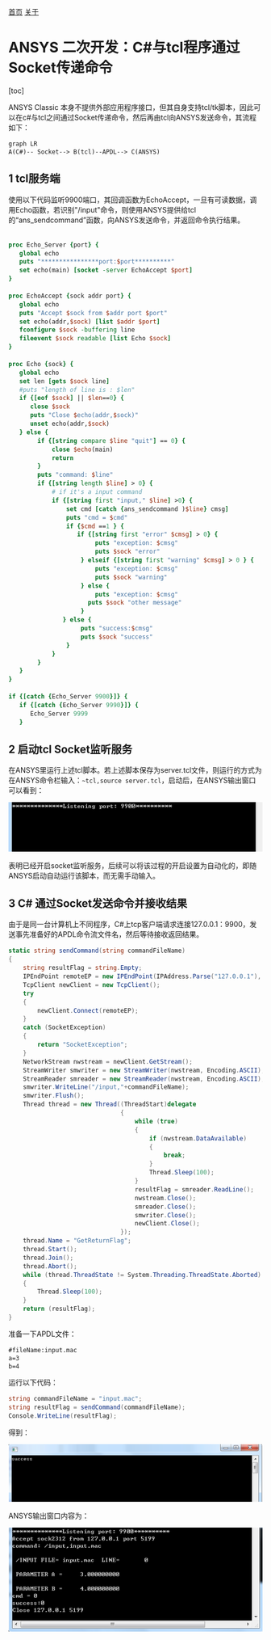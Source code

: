 [首页](https://wwl.today)  [关于](https://wwl.today/about.html) 

# ANSYS 二次开发：C#与tcl程序通过Socket传递命令

[toc]

ANSYS Classic 本身不提供外部应用程序接口，但其自身支持tcl/tk脚本，因此可以在c#与tcl之间通过Socket传递命令，然后再由tcl向ANSYS发送命令，其流程如下：

```mermaid
graph LR
A(C#)-- Socket--> B(tcl)--APDL--> C(ANSYS)

```

## 1 tcl服务端

使用以下代码监听9900端口，其回调函数为EchoAccept，一旦有可读数据，调用Echo函数，若识别"/input"命令，则使用ANSYS提供给tcl的“ans_sendcommand”函数，向ANSYS发送命令，并返回命令执行结果。

```tcl

proc Echo_Server {port} {
   global echo
   puts "****************port:$port**********"
   set echo(main) [socket -server EchoAccept $port]
}

proc EchoAccept {sock addr port} {
   global echo
   puts "Accept $sock from $addr port $port"
   set echo(addr,$sock) [list $addr $port]
   fconfigure $sock -buffering line
   fileevent $sock readable [list Echo $sock]
}

proc Echo {sock} {
   global echo
   set len [gets $sock line]
   #puts "length of line is : $len"
   if {[eof $sock] || $len==0} {
      close $sock
      puts "Close $echo(addr,$sock)"
      unset echo(addr,$sock)
   } else {
        if {[string compare $line "quit"] == 0} {
            close $echo(main)
            return
        }
        puts "command: $line"   
        if {[string length $line] > 0} {
            # if it's a input command
            if {[string first "input," $line] >0} {
                set cmd [catch {ans_sendcommand )$line} cmsg]
				puts "cmd = $cmd"
                if {$cmd ==1 } {
                   if {[string first "error" $cmsg] > 0} {
                        puts "exception: $cmsg"
                        puts $sock "error"            
                    } elseif {[string first "warning" $cmsg] > 0 } {
                        puts "exception: $cmsg"
                        puts $sock "warning"            
                    } else {
                        puts "exception: $cmsg"
                      puts $sock "other message"
                    }
               } else {
                    puts "success:$cmsg"
                    puts $sock "success"
                }
            } 
        }
   }
}

if {[catch {Echo_Server 9900}]} {
   if {[catch {Echo_Server 9990}]} {
      Echo_Server 9999
   }   
```

## 2 启动tcl Socket监听服务

在ANSYS里运行上述tcl脚本。若上述脚本保存为server.tcl文件，则运行的方式为在ANSYS命令栏输入：`~tcl,source server.tcl`，启动后，在ANSYS输出窗口可以看到：

![image-20191228195521672](image-20191228195521672.png)

表明已经开启socket监听服务，后续可以将该过程的开启设置为自动化的，即随ANSYS启动自动运行该脚本，而无需手动输入。

## 3 C# 通过Socket发送命令并接收结果

由于是同一台计算机上不同程序，C#上tcp客户端请求连接127.0.0.1：9900，发送事先准备好的APDL命令流文件名，然后等待接收返回结果。

```c#
static string sendCommand(string commandFileName)
{
    string resultFlag = string.Empty;
    IPEndPoint remoteEP = new IPEndPoint(IPAddress.Parse("127.0.0.1"), 9900);
    TcpClient newClient = new TcpClient();
    try
    {
        newClient.Connect(remoteEP);
    }
    catch (SocketException)
    {
        return "SocketException";
    }
    NetworkStream nwstream = newClient.GetStream();
    StreamWriter smwriter = new StreamWriter(nwstream, Encoding.ASCII);
    StreamReader smreader = new StreamReader(nwstream, Encoding.ASCII);
    smwriter.WriteLine("/input,"+commandFileName);
    smwriter.Flush();
    Thread thread = new Thread((ThreadStart)delegate
                               {
                                   while (true)
                                   {
                                       if (nwstream.DataAvailable)
                                       {
                                           break;
                                       }
                                       Thread.Sleep(100);
                                   }
                                   resultFlag = smreader.ReadLine();
                                   nwstream.Close();
                                   smreader.Close();
                                   smwriter.Close();
                                   newClient.Close();
                               });
    thread.Name = "GetReturnFlag";
    thread.Start();
    thread.Join();
    thread.Abort();
    while (thread.ThreadState != System.Threading.ThreadState.Aborted)
    {
        Thread.Sleep(100);
    }
    return (resultFlag);
}
```

准备一下APDL文件：

```apdl
#fileName:input.mac
a=3
b=4
```

运行以下代码：

```c#
string commandFileName = "input.mac";
string resultFlag = sendCommand(commandFileName);
Console.WriteLine(resultFlag);
```

得到：

![image-20191228200852484](image-20191228200852484.png)

ANSYS输出窗口内容为：

![image-20191228200938955](image-20191228200938955.png)